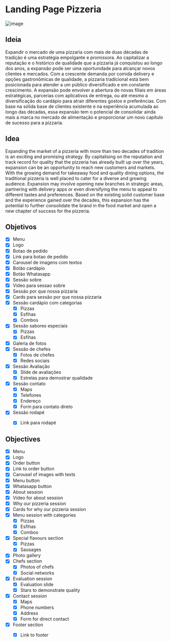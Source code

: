# Landing Page Pizzeria

![image](https://github.com/AmadeuAnjos/landing-page-pizzeria/assets/53497771/e2b679f7-4da6-404e-ab79-1a3772289cf8)



## Ideia 
Expandir o mercado de uma pizzaria com mais de duas décadas de tradição é uma estratégia empolgante e promissora. Ao capitalizar a reputação e o histórico de qualidade que a pizzaria já conquistou ao longo dos anos, a expansão pode ser uma oportunidade para alcançar novos clientes e mercados. Com a crescente demanda por comida delivery e opções gastronômicas de qualidade, a pizzaria tradicional está bem posicionada para atender a um público diversificado e em constante crescimento. A expansão pode envolver a abertura de novas filiais em áreas estratégicas, parcerias com aplicativos de entrega, ou até mesmo a diversificação do cardápio para atrair diferentes gostos e preferências. Com base na sólida base de clientes existente e na experiência acumulada ao longo das décadas, essa expansão tem o potencial de consolidar ainda mais a marca no mercado de alimentação e proporcionar um novo capítulo de sucesso para a pizzaria.

## Idea 
Expanding the market of a pizzeria with more than two decades of tradition is an exciting and promising strategy. By capitalising on the reputation and track record for quality that the pizzeria has already built up over the years, expansion can be an opportunity to reach new customers and markets. With the growing demand for takeaway food and quality dining options, the traditional pizzeria is well placed to cater for a diverse and growing audience. Expansion may involve opening new branches in strategic areas, partnering with delivery apps or even diversifying the menu to appeal to different tastes and preferences. Based on the existing solid customer base and the experience gained over the decades, this expansion has the potential to further consolidate the brand in the food market and open a new chapter of success for the pizzeria.


## Objetivos

- [X] Menu
- [X] Logo
- [X] Botao de pedido
- [X] Link para botao de pedido
- [X] Carousel de imagens com textos
- [X] Botão cardápio
- [X] Botão Whatasapp
- [X] Sessão sobre
- [X] Video para sessao sobre
- [X] Sessão por que nossa pizzaria
- [X] Cards para sessão por que nossa pizzaria
- [X] Sessão cardápio com categorias
    - [X] Pizzas
    - [X] Esfihas
    - [X] Combos
- [X] Sessão sabores especiais 
    - [X] Pizzas
    - [X] Esfihas
- [X] Galeria de fotos
- [X] Sessão de chefes
    - [X] Fotos de chefes
    - [X] Redes sociais
- [X] Sessão Avaliação
    - [X] Slide de avaliações
    - [X] Estrelas para demostrar qualidade
- [X] Sessão contato
    - [X] Maps
    - [X] Telefones
    - [X] Endereço
    - [X] Form para contato direto
- [X] Sessão rodapé
    - [X] Link para rodapé



## Objectives

- [X] Menu
- [X] Logo
- [X] Order button
- [X] Link to order button
- [X] Carousel of images with texts
- [X] Menu button
- [X] Whatasapp button
- [X] About session
- [X] Video for about session
- [X] Why our pizzeria session
- [X] Cards for why our pizzeria session
- [X] Menu session with categories
    - [X] Pizzas
    - [X] Esfihas
    - [X] Combos
- [X] Special flavours section 
    - [X] Pizzas
    - [X] Sausages
- [X] Photo gallery
- [X] Chefs section
    - [X] Photos of chefs
    - [X] Social networks
- [X] Evaluation session
    - [X] Evaluation slide
    - [X] Stars to demonstrate quality
- [X] Contact session
    - [X] Maps
    - [X] Phone numbers
    - [X] Address
    - [X] Form for direct contact
- [X] Footer section
    - [X] Link to footer
    